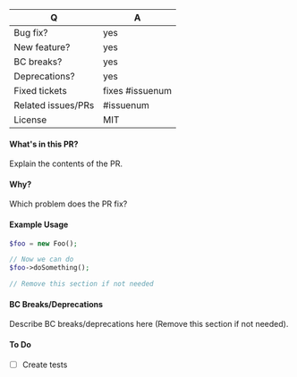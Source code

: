 | Q                  | A
| ------------------ | ---
| Bug fix?           | yes
| New feature?       | yes
| BC breaks?         | yes
| Deprecations?      | yes
| Fixed tickets      | fixes #issuenum
| Related issues/PRs | #issuenum
| License            | MIT

#### What's in this PR?

Explain the contents of the PR.

#### Why?

Which problem does the PR fix?

#### Example Usage

~~~php
$foo = new Foo();

// Now we can do
$foo->doSomething();

// Remove this section if not needed
~~~

#### BC Breaks/Deprecations

Describe BC breaks/deprecations here (Remove this section if not needed).

#### To Do

- [ ] Create tests
